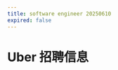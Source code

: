 ```yaml
---
title: software engineer 20250610
expired: false
---
```


# Uber 招聘信息

<JobPostingTable job-posting-json-path="uber/data/sofware-engineer-20250610.json" />
